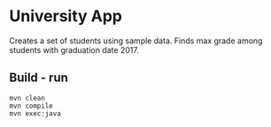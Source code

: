 # University App

Creates a set of students using sample data. Finds max grade among students with graduation date 2017.

## Build - run

    mvn clean
    mvn compile
    mvn exec:java
